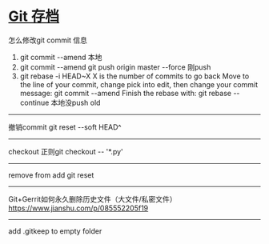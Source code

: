 # [Git 存档](https://github.com/yihong0618/gitblog/issues/86)

怎么修改git commit 信息
1. git commit --amend 本地
2. git commit --amend
git push origin master --force 刚push
3. git rebase -i HEAD~X X is the number of commits to go back
Move to the line of your commit, change pick into edit,
then change your commit message:
git commit --amend
Finish the rebase with:
git rebase --continue 本地没push old

---

撤销commit
git reset --soft HEAD^

---

checkout 正则git checkout -- '*.py'

---

remove from add 
git reset 

---

Git+Gerrit如何永久删除历史文件（大文件/私密文件）
https://www.jianshu.com/p/085552205f19

---

add .gitkeep to empty folder